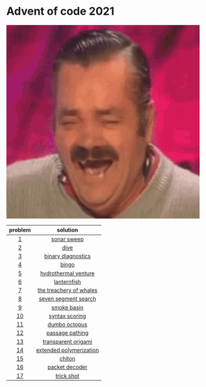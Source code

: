 # Advent of code 2021

![kekw](./kekw.gif)

| problem | solution |
|:-------:|:--------:|
| [1](https://adventofcode.com/2021/day/1) | [sonar sweep](./01-sonar-sweep) |
| [2](https://adventofcode.com/2021/day/2) | [dive](./02-dive) |
| [3](https://adventofcode.com/2021/day/3) | [binary diagnostics](./03-binary-diagnostics) |
| [4](https://adventofcode.com/2021/day/4) | [bingo](./04-bingo) |
| [5](https://adventofcode.com/2021/day/5) | [hydrothermal venture](./05-hydrothermal-venture) |
| [6](https://adventofcode.com/2021/day/6) | [lanternfish](./06-lanternfish) |
| [7](https://adventofcode.com/2021/day/7) | [the treachery of whales](./07-the-treachery-of-whales) |
| [8](https://adventofcode.com/2021/day/8) | [seven segment search](./08-seven-segment-search) |
| [9](https://adventofcode.com/2021/day/9) | [smoke basin](./09-smoke-basin) |
| [10](https://adventofcode.com/2021/day/10) | [syntax scoring](./10-syntax-scoring) |
| [11](https://adventofcode.com/2021/day/11) | [dumbo octopus](./11-obligatory-game-of-life-spinoff) |
| [12](https://adventofcode.com/2021/day/12) | [passage pathing](./12-passage-pathing) |
| [13](https://adventofcode.com/2021/day/13) | [transparent origami](./13-transparent-origami) |
| [14](https://adventofcode.com/2021/day/14) | [extended polymerization](./14-extended-polymerization) |
| [15](https://adventofcode.com/2021/day/15) | [chiton](./15-chiton) |
| [16](https://adventofcode.com/2021/day/16) | [packet decoder](./16-packet-decoder) |
| [17](https://adventofcode.com/2021/day/17) | [trick shot](./17-trick-shot) |
